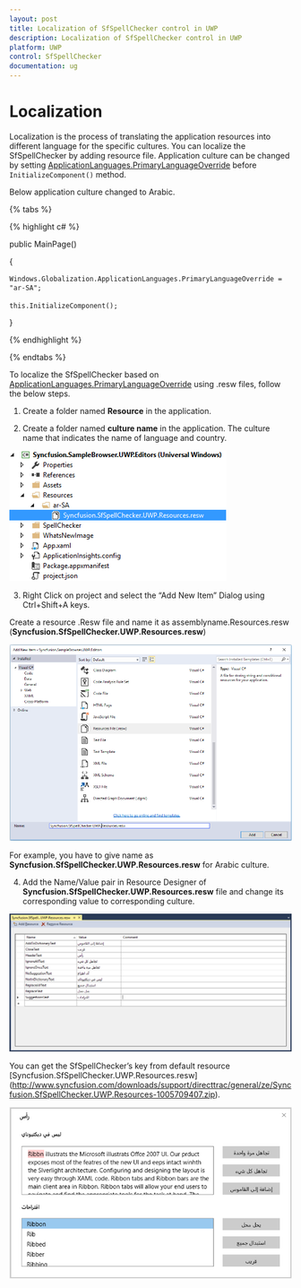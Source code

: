 ```yaml
---
layout: post
title: Localization of SfSpellChecker control in UWP
description: Localization of SfSpellChecker control in UWP
platform: UWP
control: SfSpellChecker
documentation: ug
---
```


# Localization 

Localization is the process of translating the application resources into different language for the specific cultures. You can localize the SfSpellChecker by adding resource file. Application culture can be changed by setting [ApplicationLanguages.PrimaryLanguageOverride](https://msdn.microsoft.com/de-de/library/windows/apps/windows.globalization.applicationlanguages.primarylanguageoverride.aspx) before `InitializeComponent()` method.
 
Below application culture changed to Arabic.

{% tabs %}

{% highlight c# %}

public MainPage()

{

    Windows.Globalization.ApplicationLanguages.PrimaryLanguageOverride = "ar-SA";

    this.InitializeComponent();
} 

{% endhighlight %}

{% endtabs %}

To localize the SfSpellChecker based on [ApplicationLanguages.PrimaryLanguageOverride](https://msdn.microsoft.com/de-de/library/windows/apps/windows.globalization.applicationlanguages.primarylanguageoverride.aspx) using .resw files, follow the below steps.
 
1. Create a folder named **Resource** in the application.

2. Create a folder named **culture name** in the application. The culture name that indicates the name of language and country.

![](localization-images/localizationimg1.png)

3. Right Click on project and select the “Add New Item” Dialog using Ctrl+Shift+A keys.

Create a resource .Resw file and name it as assemblyname.Resources.resw (**Syncfusion.SfSpellChecker.UWP.Resources.resw**)
 
![](localization-images/localizationimg2.png)

For example, you have to give name as **Syncfusion.SfSpellChecker.UWP.Resources.resw** for Arabic culture.

4. Add the Name/Value pair in Resource Designer of **Syncfusion.SfSpellChecker.UWP.Resources.resw** file and change its corresponding value to corresponding culture.
 
![](localization-images/Localizationimg3.png)

You can get the SfSpellChecker’s key from default resource  [Syncfusion.SfSpellChecker.UWP.Resources.resw]
(http://www.syncfusion.com/downloads/support/directtrac/general/ze/Syncfusion.SfSpellChecker.UWP.Resources-1005709407.zip).

![](localization-images/localizationimg4.png)